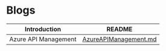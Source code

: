 # Blogs

| Introduction  | README |
| ------ | ------ |
| Azure API Management | [AzureAPIManagement.md](AzureAPIManagement) |
